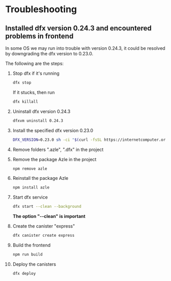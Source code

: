 # Troubleshooting

## Installed dfx version 0.24.3 and encountered problems in frontend

In some OS we may run into trouble with version 0.24.3, it could be resolved by downgrading the dfx version to 0.23.0.

The following are the steps:

1. Stop dfx if it's running

    ```bash
    dfx stop
    ```

    If it stucks, then run

    ```bash
    dfx killall
    ```

2. Uninstall dfx version 0.24.3

    ```bash
    dfxvm uninstall 0.24.3
    ```

3. Install the specified dfx version 0.23.0

    ```bash
    DFX_VERSION=0.23.0 sh -ci "$(curl -fsSL https://internetcomputer.org/install.sh)"
    ```

4. Remove folders ".azle", ".dfx" in the project

5. Remove the package Azle in the project

    ```bash
    npm remove azle
    ```

6. Reinstall the package Azle

    ```bash
    npm install azle
    ```

7. Start dfx service

    ```bash
    dfx start --clean --background
    ```

    **The option "--clean" is important**

8. Create the canister "express"

    ```bash
    dfx canister create express
    ```

9. Build the frontend

    ```bash
    npm run build
    ```

10. Deploy the canisters

    ```bash
    dfx deploy
    ```

